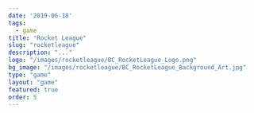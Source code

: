 ```yaml
---
date: '2019-06-18'
tags:
  - game
title: "Rocket League"
slug: "rocketleague"
description: "..."
logo: "/images/rocketleague/BC_RocketLeague_Logo.png"
bg_image: "/images/rocketleague/BC_RocketLeague_Background_Art.jpg"
type: "game"
layout: "game"
featured: true
order: 5
---
```

